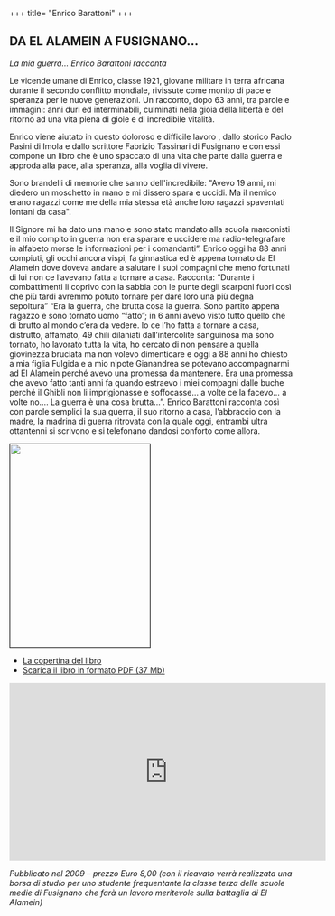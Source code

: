 +++
title= "Enrico Barattoni"
+++


## DA EL ALAMEIN A FUSIGNANO…

*La mia guerra… Enrico Barattoni racconta*

Le vicende umane di Enrico, classe 1921, giovane militare in terra africana durante il secondo conflitto mondiale, rivissute come monito di pace e speranza per le nuove generazioni. Un racconto, dopo 63 anni, tra parole e immagini: anni duri ed interminabili, culminati nella gioia della libertà e del ritorno ad una vita piena di gioie e di incredibile vitalità.


Enrico viene aiutato in questo doloroso e difficile lavoro , dallo storico Paolo Pasini di Imola e dallo scrittore Fabrizio Tassinari di Fusignano e con essi compone un libro che è uno spaccato di una vita che parte dalla guerra e approda alla pace, alla speranza, alla voglia di vivere. 

 Sono brandelli di memorie che sanno dell'incredibile: "Avevo 19 anni, mi diedero un moschetto in mano e mi dissero spara e uccidi. Ma il nemico erano ragazzi come me della mia stessa età anche loro ragazzi spaventati lontani da casa". 

 Il Signore mi ha dato una mano e sono stato mandato alla scuola marconisti e il mio compito in guerra non era sparare e uccidere ma radio-telegrafare in alfabeto morse le informazioni per i comandanti”.
Enrico oggi ha 88 anni compiuti, gli occhi ancora vispi, fa ginnastica ed è appena tornato da El Alamein dove doveva andare a salutare i suoi compagni che meno fortunati di lui non ce l’avevano fatta a tornare a casa. Racconta: “Durante i combattimenti li coprivo con la sabbia con le punte degli scarponi fuori così che più tardi avremmo potuto tornare per dare loro una più degna sepoltura”
 “Era la guerra, che brutta cosa la guerra. Sono partito appena ragazzo e sono tornato uomo “fatto”; in 6 anni avevo visto tutto quello che di brutto al mondo c’era da vedere.
 Io ce l’ho fatta a tornare a casa, distrutto, affamato, 49 chili dilaniati dall’intercolite sanguinosa ma sono tornato, ho lavorato tutta la vita, ho cercato di non pensare a quella giovinezza bruciata ma non volevo dimenticare e oggi a 88 anni ho chiesto a mia figlia Fulgida e a mio nipote Gianandrea se potevano accompagnarmi ad El Alamein perché avevo una promessa da mantenere. Era una promessa che avevo fatto tanti anni fa quando estraevo i miei compagni dalle buche perché il Ghibli non li imprigionasse e soffocasse… a volte ce la facevo… a volte no…. La guerra è una cosa brutta...”.
Enrico Barattoni racconta così con parole semplici la sua guerra, il suo ritorno a casa, l’abbraccio con la madre, la madrina di guerra ritrovata con la quale oggi, entrambi ultra ottantenni si scrivono e si telefonano dandosi conforto come allora.
 
<img src="/images/files/Barattoni.JPG" border="1" bordercolor="black" width="248" height="360">

- [La copertina del libro](/docs/Barattoni_copertina.pdf)
- [Scarica il libro in formato PDF (37 Mb)](https://github.com/wartimefriends/sito/raw/master/resources/docs/Barattoni_libro.pdf)

<iframe width="560" height="315" src="https://www.youtube.com/embed/mHi3bs49XBg" frameborder="0" allowfullscreen></iframe>

*Pubblicato nel 2009 – prezzo Euro 8,00 (con il ricavato verrà realizzata una borsa di studio per uno studente frequentante la classe terza delle scuole medie di Fusignano che farà un lavoro meritevole sulla battaglia di El Alamein)*
